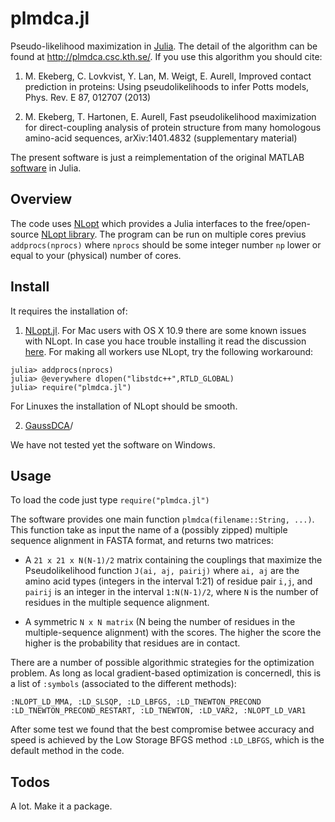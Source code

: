 plmdca.jl
========

Pseudo-likelihood maximization in [Julia](http://julialang.org). The
detail of the algorithm can be found at http://plmdca.csc.kth.se/. If
you use this algorithm you should cite:

1. M. Ekeberg, C. Lovkvist, Y. Lan, M. Weigt, E. Aurell, Improved
   contact prediction in proteins: Using pseudolikelihoods to infer Potts
   models, Phys. Rev. E 87, 012707 (2013)

2. M. Ekeberg, T. Hartonen, E. Aurell, Fast pseudolikelihood
   maximization for direct-coupling analysis of protein structure from
   many homologous amino-acid sequences, arXiv:1401.4832 (supplementary
   material)

The present software is just a reimplementation of the original MATLAB
[software](http://plmdca.csc.kth.se) in Julia.

Overview
--------

The code uses [NLopt](https://github.com/JuliaOpt/NLopt.jl) which
provides a Julia interfaces to the free/open-source [NLopt
library](http://ab-initio.mit.edu/wiki/index.php/NLopt). The program
can be run on multiple cores previus ``addprocs(nprocs)`` where
``nprocs`` should be some integer number `np` lower or equal to your
(physical) number of cores.

Install
-------

It requires the installation of:
   
1. [NLopt.jl](https://github.com/JuliaOpt/NLopt.jl). For Mac users
   with OS X 10.9 there are some known issues with NLopt. In case you
   hace trouble installing it read the discussion 
   [here](https://github.com/JuliaOpt/NLopt.jl/issues/6). For making
   all workers use NLopt, try the following workaround: 
```
julia> addprocs(nprocs)
julia> @everywhere dlopen("libstdc++",RTLD_GLOBAL) 
julia> require("plmdca.jl") 
``` 
   For Linuxes the installation of NLopt should be smooth.
   
2. [GaussDCA](https://github.com/carlobaldassi/GaussDCA.jl)/

We have not tested yet the software on Windows.

Usage
----
To load the code just type `require("plmdca.jl")`

The software provides one main function `plmdca(filename::String,
...)`. This function take as input the name of a (possibly zipped)
multiple sequence alignment in FASTA format, and returns two matrices:

* A `21 x 21 x N(N-1)/2` matrix containing the couplings that maximize
  the Pseudolikelihood function `J(ai, aj, pairij)` where `ai, aj` are
  the amino acid types (integers in the interval 1:21) of residue pair
  `i,j`, and `pairij` is an integer in the interval `1:N(N-1)/2`,
  where `N` is the number of residues in the multiple sequence
  alignment.

* A symmetric `N x N matrix` (N being the number of residues in the
  multiple-sequence alignment) with the scores. The higher the score
  the higher is the probability that residues are in contact.

There are a number of possible algorithmic strategies for the
optimization problem. As long as local gradient-based optimization is
concernedl, this is a list of `:symbols` (associated to the different
methods): 
```
:NLOPT_LD_MMA, :LD_SLSQP, :LD_LBFGS, :LD_TNEWTON_PRECOND
:LD_TNEWTON_PRECOND_RESTART, :LD_TNEWTON, :LD_VAR2, :NLOPT_LD_VAR1
```

After some test we found that the best compromise betwee accuracy and
speed is achieved by the Low Storage BFGS method `:LD_LBFGS`, which is
the default method in the code.

Todos 
----- 

A lot. Make it a package.

